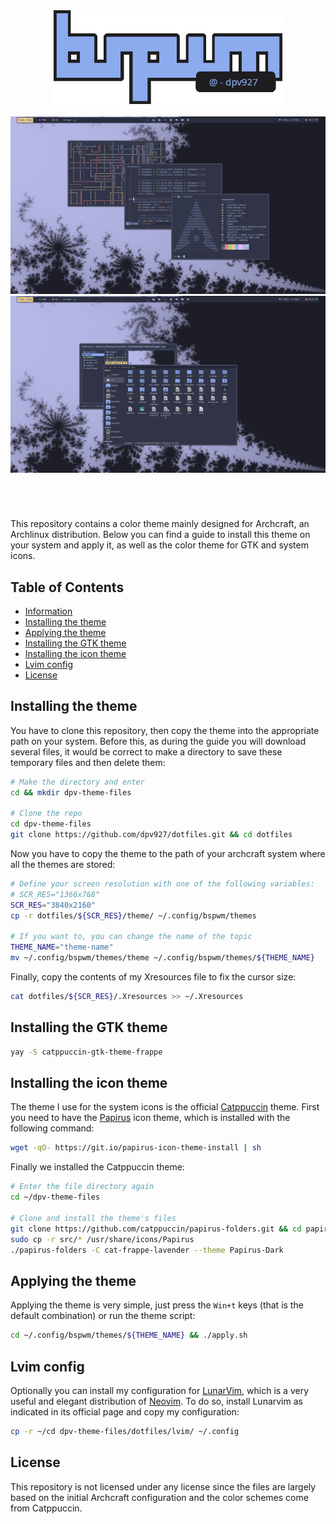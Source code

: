 <div class='logo' align='center'>
    <!-- Repo logo | bspwm @dpv927  -->
    <img src='resources/logo.png' height='150'>
</div>

<div class='preview'>
    <!-- Theme preview- might add thunar, ranger.. -->
    <br><img src='resources/preview.png'>
    <br><img src='resources/gtk.png'>
</div>

<h1>
  <a href="#--------">
    <img alt="" align="right" src="https://img.shields.io/github/stars/dpv927/dotfiles?color=0C0E0F&labelColor=0C0E0F&style=for-the-badge"/>
  </a>
  <a href="#--------">
    <img alt="" align="left" src="https://badges.pufler.dev/visits/dpv927/dotfiles?style=flat-square&label=&color=0C0E0F&logo=github&logoColor=white&labelColor=0C0E0F"/>
  </a>
</h1>
<br>


This repository contains a color theme mainly designed for Archcraft, an Archlinux distribution. 
Below you can find a guide to install this theme on your system and apply it, as well as the color theme for GTK and system icons.

## Table of Contents

- <a href="#information">Information</a>
- <a href="#installing-the-theme">Installing the theme</a>
- <a href="#applying-the-theme">Applying the theme</a>
- <a href="#installing-the-gtk-theme">Installing the GTK theme</a>
- <a href="#installing-the-icon-theme">Installing the icon theme</a>
- <a href="#lvim-config">Lvim config</a>
- <a href="#license">License</a>
  
## Installing the theme

You have to clone this repository, then copy the theme into the appropriate path on your system. Before this, as during the guide you will download several files, it would be correct to make a directory to save these temporary files and then delete them:

```bash
# Make the directory and enter
cd && mkdir dpv-theme-files

# Clone the repo
cd dpv-theme-files
git clone https://github.com/dpv927/dotfiles.git && cd dotfiles
```

Now you have to copy the theme to the path of your archcraft system where all the themes are stored:

```bash
# Define your screen resolution with one of the following variables: 
# SCR_RES="1366x768"
SCR_RES="3840x2160"
cp -r dotfiles/${SCR_RES}/theme/ ~/.config/bspwm/themes

# If you want to, you can change the name of the topic
THEME_NAME="theme-name"
mv ~/.config/bspwm/themes/theme ~/.config/bspwm/themes/${THEME_NAME}
```

Finally, copy the contents of my Xresources file to fix the cursor size:

```bash
cat dotfiles/${SCR_RES}/.Xresources >> ~/.Xresources
```

## Installing the GTK theme


```bash
yay -S catppuccin-gtk-theme-frappe
```

## Installing the icon theme

The theme I use for the system icons is the official <a href="https://github.com/catppuccin/papirus-folders">Catppuccin</a> theme. First you need to have the <a href="https://github.com/PapirusDevelopmentTeam/papirus-icon-theme">Papirus</a> icon theme, which is installed with the following command:

```bash
wget -qO- https://git.io/papirus-icon-theme-install | sh
```

Finally we installed the Catppuccin theme:

```bash
# Enter the file directory again
cd ~/dpv-theme-files

# Clone and install the theme's files
git clone https://github.com/catppuccin/papirus-folders.git && cd papirus-folders
sudo cp -r src/* /usr/share/icons/Papirus
./papirus-folders -C cat-frappe-lavender --theme Papirus-Dark
```

## Applying the theme

Applying the theme is very simple, just press the ``Win+t`` keys (that is the default combination) or run the theme script:

```bash
cd ~/.config/bspwm/themes/${THEME_NAME} && ./apply.sh
```

## Lvim config
Optionally you can install my configuration for <a href="https://www.lunarvim.org/es/">LunarVim</a>, which is a very useful and elegant distribution of <a href="https://neovim.io/">Neovim</a>. To do so, install Lunarvim as indicated in its official page and copy my configuration:

```bash
cp -r ~/cd dpv-theme-files/dotfiles/lvim/ ~/.config
```

## License

This repository is not licensed under any license since the files are largely based on the initial Archcraft configuration and the color schemes come from Catppuccin.
